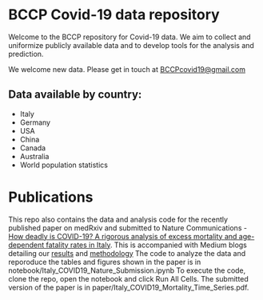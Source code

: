 # BCCP Covid-19 data repository

Welcome to the BCCP repository for Covid-19 data. We aim to collect and uniformize publicly available data and to develop tools for the analysis and prediction.

We welcome new data. Please get in touch at BCCPcovid19@gmail.com

## Data available by country:
* Italy
* Germany
* USA
* China
* Canada
* Australia
* World population statistics

# Publications 
This repo also contains the data and analysis code for the recently published paper on medRxiv and submitted to Nature Communications -
[How deadly is COVID-19? A rigorous analysis of excess mortality and age-dependent fatality rates in Italy](https://www.medrxiv.org/content/10.1101/2020.04.15.20067074v2).
This is accompanied with Medium blogs detailing our [results](https://medium.com/bccp-uc-berkeley/how-deadly-is-covid-19-data-science-offers-answers-from-italy-mortality-data-58abedf824cf) and [methodology](https://medium.com/bccp-uc-berkeley/time-series-analysis-of-italian-mortality-data-ac780e2a1706)
The code to analyze the data and reporoduce the tables and figures shown in the paper is in notebook/Italy_COVID19_Nature_Submission.ipynb
To execute the code, clone the repo, open the notebook and click Run All Cells.
The submitted version of the paper is in paper/Italy_COVID19_Mortality_Time_Series.pdf.

